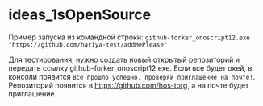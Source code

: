 # ideas_1sOpenSource

Пример запуска из командной строки: `github-forker_onoscript12.exe "https://github.com/hariya-test/addMePlease"` 
  
  Для тестирования, нужно создать новый открытый репозиторий и передать ссылку github-forker_onoscript12.exe. 
Если все будет окей, в консоли появится `Все прошло успешно, проверяй приглашение на почте!`.
Репозиторий появится в https://github.com/hos-torg, а на почте будет приглашение. 
